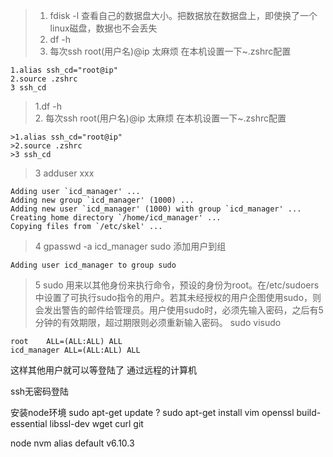 
> 1.  fdisk -l  查看自己的数据盘大小。把数据放在数据盘上，即使换了一个linux磁盘，数据也不会丢失
> 2.  df -h   
> 3.  每次ssh root(用户名)@ip 太麻烦 在本机设置一下~.zshrc配置
  ```
  1.alias ssh_cd="root@ip"     
  2.source .zshrc  
  3 ssh_cd  
 ```
>1.df -h  
>2. 每次ssh root(用户名)@ip 太麻烦 在本机设置一下~.zshrc配置
  ```
  >1.alias ssh_cd="root@ip"     
  >2.source .zshrc  
  >3 ssh_cd  
 ```
>3 adduser xxx
 ```
 Adding user `icd_manager' ...
Adding new group `icd_manager' (1000) ...
Adding new user `icd_manager' (1000) with group `icd_manager' ...
Creating home directory `/home/icd_manager' ...
Copying files from `/etc/skel' ...
 ```
>4 gpasswd -a icd_manager sudo     添加用户到组
```
Adding user icd_manager to group sudo
```

>5 sudo
用来以其他身份来执行命令，预设的身份为root。在/etc/sudoers中设置了可执行sudo指令的用户。若其未经授权的用户企图使用sudo，则会发出警告的邮件给管理员。用户使用sudo时，必须先输入密码，之后有5分钟的有效期限，超过期限则必须重新输入密码。
sudo visudo
```
root    ALL=(ALL:ALL) ALL
icd_manager ALL=(ALL:ALL) ALL
```
这样其他用户就可以等登陆了 通过远程的计算机

ssh无密码登陆


安装node环境
sudo apt-get update ?
sudo apt-get install vim  openssl build-essential libssl-dev wget curl git 


node
nvm alias default v6.10.3
